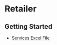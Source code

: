 # Retailer

## Getting Started

- [Services Excel File](https://drive.google.com/file/d/1LWElD08X0mmRCQ4VNPuXTGl9LPwaX71F/view?usp=sharing)


    
